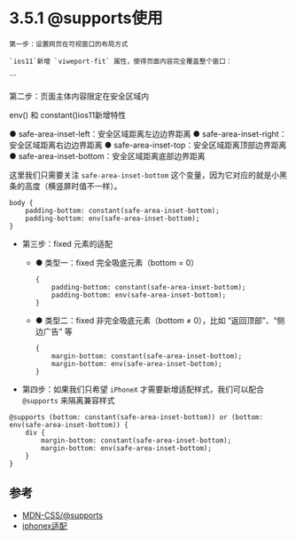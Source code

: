 # 3.5.1 @supports使用

```
第一步：设置网页在可视窗口的布局方式

`ios11`新增 `viweport-fit` 属性，使得页面内容完全覆盖整个窗口：

```
<meta name="viewport" content="width=device-width, viewport-fit=cover">
```

第二步：页面主体内容限定在安全区域内

env() 和 constant()ios11新增特性

● safe-area-inset-left：安全区域距离左边边界距离
● safe-area-inset-right：安全区域距离右边边界距离
● safe-area-inset-top：安全区域距离顶部边界距离
● safe-area-inset-bottom：安全区域距离底部边界距离

这里我们只需要关注 `safe-area-inset-bottom` 这个变量，因为它对应的就是小黑条的高度（横竖屏时值不一样）。

```
body {
    padding-bottom: constant(safe-area-inset-bottom);
    padding-bottom: env(safe-area-inset-bottom);
}
```

- 第三步：fixed 元素的适配
  - ● 类型一：fixed 完全吸底元素（bottom = 0）
    ```
    {
        padding-bottom: constant(safe-area-inset-bottom);
        padding-bottom: env(safe-area-inset-bottom);
    }
    ```
  - ● 类型二：fixed 非完全吸底元素（bottom ≠ 0），比如 “返回顶部”、“侧边广告” 等

    ```
    {
        margin-bottom: constant(safe-area-inset-bottom);
        margin-bottom: env(safe-area-inset-bottom);
    }
    ```

- 第四步：如果我们只希望 `iPhoneX` 才需要新增适配样式，我们可以配合 `@supports` 来隔离兼容样式

```
@supports (bottom: constant(safe-area-inset-bottom)) or (bottom: env(safe-area-inset-bottom)) {
    div {
        margin-bottom: constant(safe-area-inset-bottom);
        margin-bottom: env(safe-area-inset-bottom);
    }
}
```

## 参考
- [MDN-CSS/@supports](https://developer.mozilla.org/zh-CN/docs/Web/CSS/@supports)
- [iphonex适配](https://segmentfault.com/a/1190000013299480)
